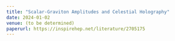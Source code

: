 ```yaml
---
title: "Scalar-Graviton Amplitudes and Celestial Holography"
date: 2024-01-02
venue: (to be determined)
paperurl: https://inspirehep.net/literature/2705175
---
```

